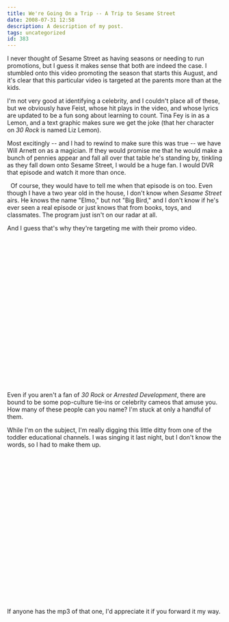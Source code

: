```yaml
---
title: We're Going On a Trip -- A Trip to Sesame Street
date: 2008-07-31 12:58
description: A description of my post.
tags: uncategorized
id: 383
---
```

I never thought of Sesame Street as having seasons or needing to run promotions, but I guess it makes sense that both are indeed the case.  I stumbled onto this video promoting the season that starts this August, and it's clear that this particular video is targeted at the parents more than at the kids.

I'm not very good at identifying a celebrity, and I couldn't place all of these, but we obviously have Feist, whose hit plays in the video, and whose lyrics are updated to be a fun song about learning to count.  Tina Fey is in as a Lemon, and a text graphic makes sure we get the joke (that her character on <i>30 Rock</i> is named Liz Lemon).

Most excitingly -- and I had to rewind to make sure this was true -- we have Will Arnett on as a magician.  If they would promise me that he would make a bunch of pennies appear and fall all over that table he's standing by, tinkling as they fall down onto Sesame Street, I would be a huge fan.  I would DVR that episode and watch it more than once.

<span class="spanEndPreview">&nbsp;</span>
Of course, they would have to tell me when that episode is on too.  Even though I have a two year old in the house, I don't know when <i>Sesame Street</i> airs.  He knows the name "Elmo," but not "Big Bird," and I don't know if he's ever seen a real episode or just knows that from books, toys, and classmates.  The program just isn't on our radar at all.

And I guess that's why they're targeting me with their promo video.

<object width="425" height="344"><param name="movie" value="http://www.youtube.com/v/ArPWoqdB42Q&hl=en&fs=1"></param><param name="wmode" value="transparent"></param><param name="allowFullScreen" value="true"></param><embed src="http://www.youtube.com/v/ArPWoqdB42Q&hl=en&fs=1" type="application/x-shockwave-flash" allowfullscreen="true" wmode="transparent" width="425" height="344"></embed></object>

Even if you aren't a fan of <i>30 Rock</i> or <i>Arrested Development</i>, there are bound to be some pop-culture tie-ins or celebrity cameos that amuse you.  How many of these people can you name?  I'm stuck at only a handful of them.

While I'm on the subject, I'm really digging this little ditty from one of the toddler educational channels.  I was singing it last night, but I don't know the words, so I had to make them up.

<object width="425" height="344"><param name="movie" value="http://www.youtube.com/v/ExigIpJ286w&fs=1"></param><param name="wmode" value="transparent"></param><param name="allowFullScreen" value="true"></param><embed src="http://www.youtube.com/v/ExigIpJ286w&fs=1" type="application/x-shockwave-flash" allowfullscreen="true" wmode="transparent" width="425" height="344"></embed></object>

If anyone has the mp3 of that one, I'd appreciate it if you forward it my way.